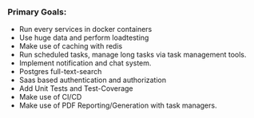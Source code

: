 ### Primary Goals:
+ Run every services in docker containers
+ Use huge data and perform loadtesting
+ Make use of caching with redis
+ Run scheduled tasks, manage long tasks via task management tools.
+ Implement notification and chat system.
+ Postgres full-text-search
+ Saas based authentication and authorization
+ Add Unit Tests and Test-Coverage
+ Make use of CI/CD
+ Make use of PDF Reporting/Generation with task managers.